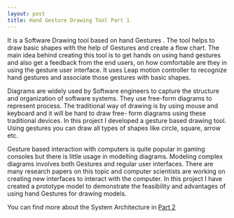 ```yaml
---
layout: post
title: Hand Gesture Drawing Tool Part 1
---
```



It is  a Software Drawing tool based on hand Gestures . The tool helps to draw basic shapes with the help of Gestures and create a flow chart. The main idea behind creating this tool is to get hands on using hand gestures and also get a feedback from the end users, on how comfortable are they in using the gesture user interface. It uses Leap motion controller to recognize hand gestures and associate those gestures with basic shapes.


Diagrams are widely used by Software engineers to capture the structure and organization of software systems. They use free-form diagrams to represent process. The traditional way of drawing is by using mouse and keyboard and it will be hard to draw free- form diagrams using these traditional devices. In this project I  developed a gesture based drawing tool. Using gestures you can draw all types of shapes like circle, square, arrow etc. 

Gesture based interaction with computers is quite popular in gaming consoles but there is little usage in modelling diagrams. Modeling complex diagrams involves both Gestures and regular user interfaces. There are many research papers on this topic and computer scientists are working on creating new interfaces to interact with the computer.
In this project I have created a prototype model to demonstrate the feasibility and advantages of using hand Gestures for drawing models.

You can find more about the System Architecture in  [Part 2](http://golisandeep3.github.io/web-crawler/)
